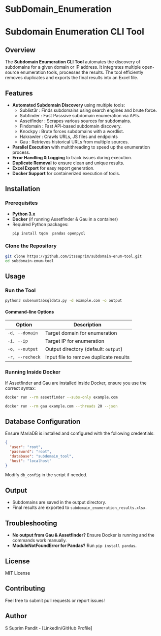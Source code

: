 # SubDomain_Enumeration
# Subdomain Enumeration CLI Tool

## Overview
The **Subdomain Enumeration CLI Tool** automates the discovery of subdomains for a given domain or IP address. It integrates multiple open-source enumeration tools, processes the results. The tool efficiently removes duplicates and exports the final results into an Excel file.

## Features
- **Automated Subdomain Discovery** using multiple tools:
  - Sublist3r : Finds subdomains using search engines and brute force.
  - Subfinder : Fast Passsive subdomain enumeration via APIs.
  - Assetfinder : Scrapes various sources for subdomains. 
  - Findomain : Fast API-based subdomain discovery.
  - Knockpy : Brute forces subdomains with a wordlist.
  - Hakrawler : Crawls URLs, JS files and endpoints
  - Gau : Retrieves historical URLs from multiple sources.
- **Parallel Execution** with multithreading to speed up the enumeration process.
- **Error Handling & Logging** to track issues during execution.
- **Duplicate Removal** to ensure clean and unique results.
- **Excel Export** for easy report generation.
- **Docker Support** for containerized execution of tools.

## Installation
### Prerequisites
- **Python 3.x**
- **Docker** (if running Assetfinder & Gau in a container)
- Required Python packages:
  ```bash
  pip install tqdm  pandas openpyxl
  ```

### Clone the Repository
```bash
git clone https://github.com/itssuprim/subdomain-enum-tool.git
cd subdomain-enum-tool
```

## Usage
### Run the Tool
```bash
python3 subenumtabsqldata.py -d example.com -o output
```
#### Command-line Options
| Option | Description |
|--------|-------------|
| `-d, --domain` | Target domain for enumeration |
| `-i, --ip` | Target IP for enumeration |
| `-o, --output` | Output directory (default: `output`) |
| `-r, --recheck` | Input file to remove duplicate results |

### Running Inside Docker
If Assetfinder and Gau are installed inside Docker, ensure you use the correct syntax:
```bash
docker run --rm assetfinder --subs-only example.com
```
```bash
docker run --rm gau example.com --threads 20 --json
```

## Database Configuration
Ensure MariaDB is installed and configured with the following credentials:
```json
{
  "user": "root",
  "password": "root",
  "database": "subdomain_tool",
  "host": "localhost"
}
```
Modify `db_config` in the script if needed.

## Output
- Subdomains are saved in the output directory.
- Final results are exported to `subdomain_enumeration_results.xlsx`.

## Troubleshooting
- **No output from Gau & Assetfinder?** Ensure Docker is running and the commands work manually.
- **ModuleNotFoundError for Pandas?** Run `pip install pandas`.

## License
MIT License

## Contributing
Feel free to submit pull requests or report issues!

## Author
S Suprim Pandit - [LinkedIn/GitHub Profile]


